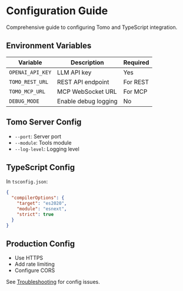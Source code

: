 # Configuration Guide

Comprehensive guide to configuring Tomo and TypeScript integration.

## Environment Variables

| Variable | Description | Required |
|----------|-------------|----------|
| `OPENAI_API_KEY` | LLM API key | Yes |
| `TOMO_REST_URL` | REST API endpoint | For REST |
| `TOMO_MCP_URL` | MCP WebSocket URL | For MCP |
| `DEBUG_MODE` | Enable debug logging | No |

## Tomo Server Config

- `--port`: Server port
- `--module`: Tools module
- `--log-level`: Logging level

## TypeScript Config

In `tsconfig.json`:
```json
{
  "compilerOptions": {
    "target": "es2020",
    "module": "esnext",
    "strict": true
  }
}
```

## Production Config

- Use HTTPS
- Add rate limiting
- Configure CORS

See [Troubleshooting](./troubleshooting.md) for config issues. 